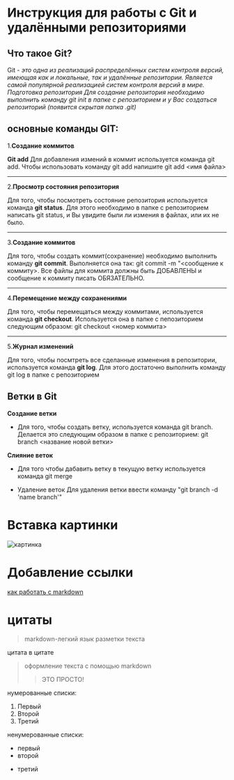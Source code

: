 # Инструкция для работы с Git и удалёнными репозиториями

## Что такое Git?
Git - *это одна из реализаций распределённых систем контроля версий, имеющая как и локальные, так и удалённые репозитории. Является самой популярной реализацией систем контроля версий в мире.
Подготовка репозитория
Для создание репозитория необходимо выполнить команду git init  в папке с репозиторием и у Вас создаться репозиторий (появится скрытая папка .git)*

## основные команды GIT:

1.**Создание коммитов**

**Git add**
Для добавления измений в коммит используется команда git add. Чтобы использовать команду git add напишите git add <имя файла>

---

2.**Просмотр состояния репозитория**

Для того, чтобы посмотреть состояние репозитория используется команда **git status**. Для этого необходимо в папке с репозиторием написать git status, и Вы увидите были ли измения в файлах, или их не было.

---

3.**Создание коммитов**

Для того, чтобы создать коммит(сохранение) необходимо выполнить команду **git commit**. Выполняется она так: git commit -m "<сообщение к коммиту>. Все файлы для коммита должны быть ДОБАВЛЕНЫ и сообщение к коммиту писать ОБЯЗАТЕЛЬНО.

---

4.**Перемещение между сохранениями**

Для того, чтобы перемещаться между коммитами, используется команда **git checkout**. Используется она в папке с пепозиторием следующим образом: git checkout <номер коммита>

---

5.**Журнал изменений**

Для того, чтобы посмтреть все сделанные изменения в репозитории, используется команда **git log**. Для этого достаточно выполнить команду git log в папке с репозиторием 

## Ветки в Git

**Создание ветки**

* Для того, чтобы создать ветку, используется команда git branch. Делается это следующим образом в папке с репозиторием: git branch <название новой ветки>

**Слияние веток**

* Для того чтобы дабавить ветку в текущую ветку используется команда git merge <name branch>

* Удаление веток
Для удаления ветки ввести команду "git branch -d 'name branch'"


# Вставка картинки

![картинка](https://encrypted-tbn0.gstatic.com/images?q=tbn:ANd9GcSCsBR_RJIOsCn_0zaHxMysgWPlA-0iVp3lBg&usqp=CAU)

# Добавление ссылки

[как работать с markdown](https://gist.github.com/Jekins/2bf2d0638163f1294637)

# цитаты

>markdown-легкий язык разметки текста

цитата в цитате

>оформление текста с помощью markdown
>>ЭТО ПРОСТО!

нумерованные списки:

1. Первый
2. Второй
3. Третий

ненумерованные списки:

* первый
* второй
+ третий